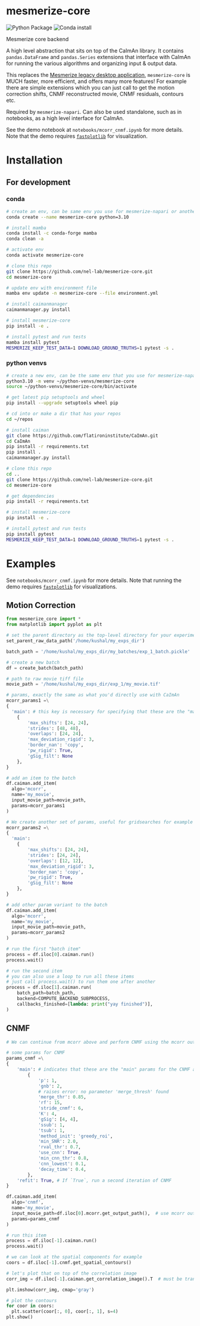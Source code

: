 # mesmerize-core

![Python Package](https://github.com/nel-lab/mesmerize-core/actions/workflows/python-app.yml/badge.svg) ![Conda install](https://github.com/nel-lab/mesmerize-core/actions/workflows/python-package-conda.yml/badge.svg) 


Mesmerize core backend

A high level abstraction that sits on top of the CaImAn library. 
It contains `pandas.DataFrame` and `pandas.Series` extensions that interface with CaImAn for running the various algorithms and organizing input & output data.

This replaces the [Mesmerize legacy desktop application](https://github.com/kushalkolar/MESmerize), `mesmerize-core` is MUCH faster, more efficient, and offers many more features! 
For example there are simple extensions which you can just call to get the motion correction shifts, CNMF reconstructed movie, CNMF residuals, contours etc.

Required by `mesmerize-napari`. Can also be used standalone, such as in notebooks, as a high level interface for CaImAn.

See the demo notebook at `notebooks/mcorr_cnmf.ipynb` for more details. Note that the demo requires [`fastplotlib`](https://github.com/kushalkolar/fastplotlib) for visualization.

# Installation

## For development

### conda

```bash
# create an env, can be same env you use for mesmerize-napari or another viz tool like fastplotlib
conda create --name mesmerize-core python=3.10

# install mamba
conda install -c conda-forge mamba
conda clean -a

# activate env
conda activate mesmerize-core

# clone this repo
git clone https://github.com/nel-lab/mesmerize-core.git
cd mesmerize-core

# update env with environment file
mamba env update -n mesmerize-core --file environment.yml

# install caimanmanager
caimanmanager.py install

# install mesmerize-core
pip install -e .

# install pytest and run tests
mamba install pytest
MESMERIZE_KEEP_TEST_DATA=1 DOWNLOAD_GROUND_TRUTHS=1 pytest -s .
```

### python venvs
```bash
# create a new env, can be the same env that you use for mesmerize-napari or another viz tool like fastplotlib
python3.10 -m venv ~/python-venvs/mesmerize-core
source ~/python-venvs/mesmerize-core/bin/activate

# get latest pip setuptools and wheel
pip install --upgrade setuptools wheel pip

# cd into or make a dir that has your repos
cd ~/repos

# install caiman
git clone https://github.com/flatironinstitute/CaImAn.git
cd CaImAn
pip install -r requirements.txt
pip install .
caimanmanager.py install

# clone this repo
cd ..
git clone https://github.com/nel-lab/mesmerize-core.git
cd mesmerize-core

# get dependencies
pip install -r requirements.txt

# install mesmerize-core
pip install -e .

# install pytest and run tests
pip install pytest
MESMERIZE_KEEP_TEST_DATA=1 DOWNLOAD_GROUND_TRUTHS=1 pytest -s .
```

# Examples

See `notebooks/mcorr_cnmf.ipynb` for more details. Note that running the demo requires [`fastplotlib`](https://github.com/kushalkolar/fastplotlib) for visualizations.

## Motion Correction

```python
from mesmerize_core import *
from matplotlib import pyplot as plt

# set the parent directory as the top-level directory for your experiment data
set_parent_raw_data_path('/home/kushal/my_exps_dir')

batch_path = '/home/kushal/my_exps_dir/my_batches/exp_1_batch.pickle'

# create a new batch
df = create_batch(batch_path)

# path to raw movie tiff file
movie_path = '/home/kushal/my_exps_dir/exp_1/my_movie.tif'

# params, exactly the same as what you'd directly use with CaImAn
mcorr_params1 =\
{
  'main': # this key is necessary for specifying that these are the "main" params for the algorithm
    {
        'max_shifts': [24, 24],
        'strides': [48, 48],
        'overlaps': [24, 24],
        'max_deviation_rigid': 3,
        'border_nan': 'copy',
        'pw_rigid': True,
        'gSig_filt': None
    },
}

# add an item to the batch
df.caiman.add_item(
  algo='mcorr',
  name='my_movie',
  input_movie_path=movie_path,
  params=mcorr_params1
)

# We create another set of params, useful for gridsearches for example
mcorr_params2 =\
{
  'main':
    {
        'max_shifts': [24, 24],
        'strides': [24, 24],
        'overlaps': [12, 12],
        'max_deviation_rigid': 3,
        'border_nan': 'copy',
        'pw_rigid': True,
        'gSig_filt': None
    },
}

# add other param variant to the batch
df.caiman.add_item(
  algo='mcorr',
  name='my_movie',
  input_movie_path=movie_path,
  params=mcorr_params2
)

# run the first "batch item"
process = df.iloc[0].caiman.run()
process.wait()

# run the second item
# you can also use a loop to run all these items
# just call process.wait() to run them one after another
process = df.iloc[1].caiman.run(
    batch_path=batch_path,
    backend=COMPUTE_BACKEND_SUBPROCESS,
    callbacks_finished=[lambda: print("yay finished")],
)
```

## CNMF

```python
# We can continue from mcorr above and perform CNMF using the mcorr output

# some params for CNMF
params_cnmf =\
{
    'main': # indicates that these are the "main" params for the CNMF algo
        {
            'p': 1,
            'gnb': 2,
            # raises error: no parameter 'merge_thresh' found
            'merge_thr': 0.85,
            'rf': 15,
            'stride_cnmf': 6,
            'K': 4,
            'gSig': [4, 4],
            'ssub': 1,
            'tsub': 1,
            'method_init': 'greedy_roi',
            'min_SNR': 2.0,
            'rval_thr': 0.7,
            'use_cnn': True,
            'min_cnn_thr': 0.8,
            'cnn_lowest': 0.1,
            'decay_time': 0.4,
        },
    'refit': True, # If `True`, run a second iteration of CNMF
}

df.caiman.add_item(
  algo='cnmf',
  name='my_movie',
  input_movie_path=df.iloc[0].mcorr.get_output_path(),  # use mcorr output from a previous item
  params=params_cnmf
)

# run this item
process = df.iloc[-1].caiman.run()
process.wait()

# we can look at the spatial components for example
coors = df.iloc[-1].cnmf.get_spatial_contours()

# let's plot that on top of the correlation image
corr_img = df.iloc[-1].caiman.get_correlation_image().T  # must be transposed to line up

plt.imshow(corr_img, cmap='gray')

# plot the contours
for coor in coors:
  plt.scatter(coor[:, 0], coor[:, 1], s=4)
plt.show()
```
